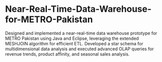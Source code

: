 # Near-Real-Time-Data-Warehouse-for-METRO-Pakistan
Designed and implemented a near-real-time data warehouse prototype for METRO Pakistan using Java and Eclipse, leveraging the extended MESHJOIN algorithm for efficient ETL. Developed a star schema for multidimensional data analysis and executed advanced OLAP queries for revenue trends, product affinity, and seasonal sales analysis.
